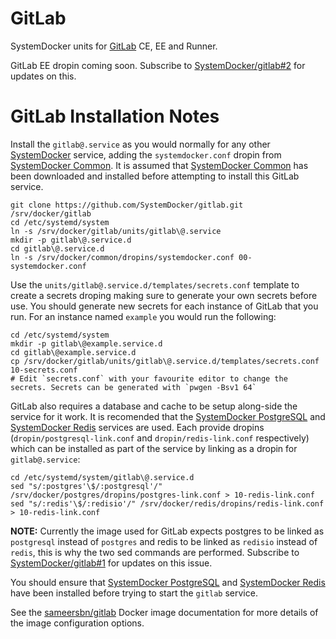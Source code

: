 # GitLab

SystemDocker units for [GitLab](https://about.gitlab.com/) CE, EE and Runner.

GitLab EE dropin coming soon. Subscribe to [SystemDocker/gitlab#2](https://github.com/SystemDocker/gitlab/issues/2) for updates on this.

# GitLab Installation Notes

Install the `gitlab@.service` as you would normally for any other [SystemDocker](https://systemdocker.github.io/) service, adding the `systemdocker.conf` dropin from [SystemDocker Common](https://github.com/SystemDocker/common). It is assumed that [SystemDocker Common](https://github.com/SystemDocker/common) has been downloaded and installed before attempting to install this GitLab service.

```
git clone https://github.com/SystemDocker/gitlab.git /srv/docker/gitlab
cd /etc/systemd/system
ln -s /srv/docker/gitlab/units/gitlab\@.service
mkdir -p gitlab\@.service.d
cd gitlab\@.service.d
ln -s /srv/docker/common/dropins/systemdocker.conf 00-systemdocker.conf
```

Use the `units/gitlab@.service.d/templates/secrets.conf` template to create a secrets droping making sure to generate your own secrets before use. You should generate new secrets for each instance of GitLab that you run. For an instance named `example` you would run the following:

```
cd /etc/systemd/system
mkdir -p gitlab\@example.service.d
cd gitlab\@example.service.d
cp /srv/docker/gitlab/units/gitlab\@.service.d/templates/secrets.conf 10-secrets.conf
# Edit `secrets.conf` with your favourite editor to change the secrets. Secrets can be generated with `pwgen -Bsv1 64`
```

GitLab also requires a database and cache to be setup along-side the service for it work. It is recomended that the [SystemDocker PostgreSQL](https://github.com/SystemDocker/postgresql) and [SystemDocker Redis](https://github.com/SystemDocker/redis) services are used. Each provide dropins (`dropin/postgresql-link.conf` and `dropin/redis-link.conf` respectively) which can be installed as part of the service by linking as a dropin for `gitlab@.service`:

```
cd /etc/systemd/system/gitlab\@.service.d
sed "s/:postgres'\$/:postgresql'/" /srv/docker/postgres/dropins/postgres-link.conf > 10-redis-link.conf
sed "s/:redis'\$/:redisio'/" /srv/docker/redis/dropins/redis-link.conf > 10-redis-link.conf
```

**NOTE:** Currently the image used for GitLab expects postgres to be linked as `postgresql` instead of `postgres` and redis to be linked as `redisio` instead of `redis`, this is why the two sed commands are performed. Subscribe to [SystemDocker/gitlab#1](https://github.com/SystemDocker/gitlab/issues/1) for updates on this issue.

You should ensure that [SystemDocker PostgreSQL](https://github.com/SystemDocker/postgresql) and [SystemDocker Redis](https://github.com/SystemDocker/redis) have been installed before trying to start the `gitlab` service.

See the [sameersbn/gitlab](https://github.com/sameersbn/docker-gitlab) Docker image documentation for more details of the image configuration options.
